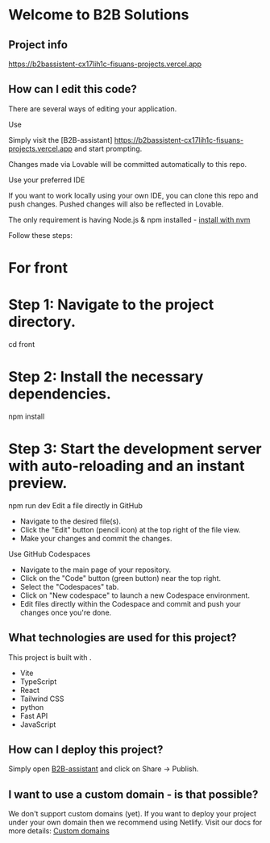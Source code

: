 # Welcome to B2B Solutions 
 
## Project info 
 
https://b2bassistent-cx17lih1c-fisuans-projects.vercel.app
 
## How can I edit this code? 
 
There are several ways of editing your application. 
 
Use  
 
Simply visit the [B2B-assistant] https://b2bassistent-cx17lih1c-fisuans-projects.vercel.app and start prompting. 
 
Changes made via Lovable will be committed automatically to this repo. 
 
Use your preferred IDE 
 
If you want to work locally using your own IDE, you can clone this repo and push changes. Pushed changes will also be reflected in Lovable. 
 
The only requirement is having Node.js & npm installed - [install with nvm](https://github.com/Fisuan/B2B-assistant.git) 
 
Follow these steps: 
 
# For front 
 
# Step 1: Navigate to the project directory. 
cd front 
 
# Step 2: Install the necessary dependencies. 
npm install 
 
# Step 3: Start the development server with auto-reloading and an instant preview. 
npm run dev 
Edit a file directly in GitHub 
 
- Navigate to the desired file(s). 
- Click the "Edit" button (pencil icon) at the top right of the file view. 
- Make your changes and commit the changes. 
 
Use GitHub Codespaces 
 
- Navigate to the main page of your repository. 
- Click on the "Code" button (green button) near the top right. 
- Select the "Codespaces" tab. 
- Click on "New codespace" to launch a new Codespace environment. 
- Edit files directly within the Codespace and commit and push your changes once you're done. 
 
## What technologies are used for this project? 
 
This project is built with . 
 
- Vite 
- TypeScript 
- React 
- Tailwind CSS 
- python 
- Fast API 
- JavaScript 
 
## How can I deploy this project? 
 
Simply open [B2B-assistant](https://) and click on Share -> Publish. 
 
## I want to use a custom domain - is that possible? 
 
We don't support custom domains (yet). If you want to deploy your project under your own domain then we recommend using Netlify. Visit our docs for more details: [Custom domains](https://)